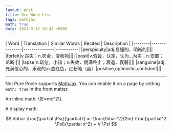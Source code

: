 ```yaml
---
layout: post
title: Gre Word List
tags: mathjax
math: true
date: 2021-9-15 10:42 +0800
---
```

|  Word  |  Translation  | Similar Words   |  Recited  |  Description  |
|--------|---------------|---------------|-----------|
|perspicuity|adj.易懂的，明晰的||||
|forfeit|v.丧失；n.罚金，没收物||||
|posit|v.假设，认定，认为...为实；n.安置；论断||||
|lapse|n.疏忽，小错；v.失效，期满终止；衰退，衰弱||||
|sanguine|adj.充满信心的，乐观的;n.血红色，红粉笔（画）|positive,optimistic,confident|||












------
Not Pure Poole supports [MathJax](https://www.mathjax.org/). You can enable it on a page by setting `math: true` in the front matter.

An inline math: \\\(E=mc^2\\\).

A display math:

$$
i\hbar \frac{\partial \Psi}{\partial t} = -\frac{\hbar^2}{2m}
\frac{\partial^2 \Psi}{\partial x^2} + V \Psi
$$
